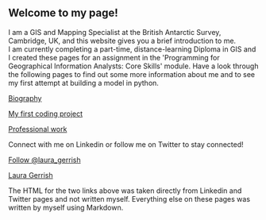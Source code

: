 ## Welcome to my page!

I am a GIS and Mapping Specialist at the British Antarctic Survey, Cambridge, UK, and this website gives you a brief introduction to me.   
I am currently completing a part-time, distance-learning Diploma in GIS and I created these pages for an assignment in the 'Programming for Geographical Information Analysts: Core Skills' module.
Have a look through the following pages to find out some more information about me and to see my first attempt at building a model in python.

[Biography](biography.md)
   
[My first coding project](my_first_code.md)

[Professional work](Professional_work.md)
   
  
Connect with me on Linkedin or follow me on Twitter to stay connected! 

<p><a href="https://twitter.com/laura_gerrish?ref_src=twsrc%5Etfw" class="twitter-follow-button" data-show-count="false">Follow @laura_gerrish</a><script async src="https://platform.twitter.com/widgets.js" charset="utf-8"></script></p>

<p><script type="text/javascript" src="https://platform.linkedin.com/badges/js/profile.js" async defer></script>
<div class="LI-profile-badge"  data-version="v1" data-size="medium" data-locale="en_US" data-type="horizontal" data-theme="dark" data-vanity="laura-gerrish-8736a7108"><a class="LI-simple-link" href='https://uk.linkedin.com/in/laura-gerrish-8736a7108?trk=profile-badge'>Laura Gerrish</a></div></p>

The HTML for the two links above was taken directly from Linkedin and Twitter pages and not written myself. Everything else on these pages was written by myself using Markdown.


